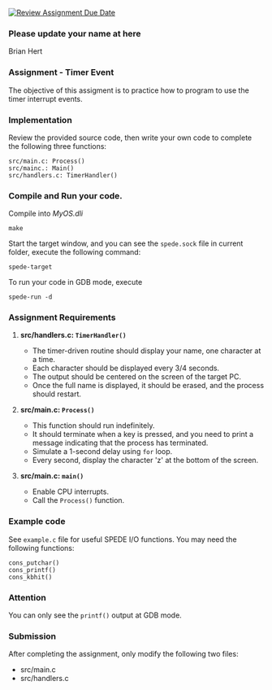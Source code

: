 [![Review Assignment Due Date](https://classroom.github.com/assets/deadline-readme-button-22041afd0340ce965d47ae6ef1cefeee28c7c493a6346c4f15d667ab976d596c.svg)](https://classroom.github.com/a/mmtD-63g)
### Please update your name at here

Brian Hert

<h3>Assignment - Timer Event</h3>

<p>
The objective of this assigment is to practice how to
program to use the timer interrupt events.
</p>

### Implementation
Review the provided source code, then write your own code to complete the following three functions:
```
src/main.c: Process()
src/mainc.: Main()
src/handlers.c: TimerHandler()
```

### Compile and Run your code. 
Compile into <i>MyOS.dli</i>
```
make
```
Start the target window, and you can see the `spede.sock` file in current folder,  execute the following command:
```
spede-target
```

To run your code in GDB mode, execute

```
spede-run -d
```

### Assignment Requirements

1. **src/handlers.c: `TimerHandler()`**
    - The timer-driven routine should display your name, one character at a time.
    - Each character should be displayed every 3/4 seconds.
    - The output should be centered on the screen of the target PC.
    - Once the full name is displayed, it should be erased, and the process should restart.

2. **src/main.c: `Process()`**
    - This function should run indefinitely.
    - It should terminate when a key is pressed, and you need to print a message indicating that the process has terminated.
    - Simulate a 1-second delay using `for` loop.
    - Every second, display the character 'z' at the bottom of the screen.

3. **src/main.c: `main()`**
    - Enable CPU interrupts.
    - Call the `Process()` function.

### Example code

See `example.c` file for useful SPEDE I/O functions. You may need the following functions:

```
cons_putchar()
cons_printf()
cons_kbhit()
```

### Attention
You can only see the `printf()` output at GDB mode. 

### Submission

After completing the assignment, only modify the following two files:
* src/main.c
* src/handlers.c
